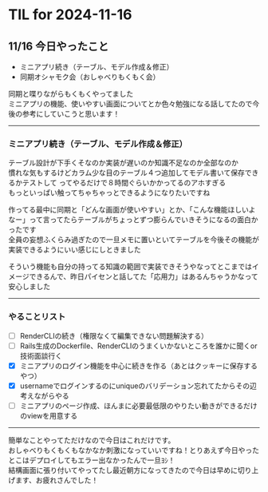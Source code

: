 # TIL for 2024-11-16
## 11/16 今日やったこと
- ミニアプリ続き（テーブル、モデル作成＆修正）
- 同期オシャモク会（おしゃべりもくもく会）

同期と喋りながらもくもくやってました<br>
ミニアプリの機能、使いやすい画面についてとか色々勉強になる話してたので今後の参考にしていこうと思います！<br>

---

### ミニアプリ続き（テーブル、モデル作成＆修正）
テーブル設計が下手くそなのか実装が遅いのか知識不足なのか全部なのか<br>
慣れな気もするけどカラム少な目のテーブル４つ追加してモデル書いて保存できるかテストして
ってやるだけで８時間ぐらいかかってるのアホすぎる<br>
もっといっぱい触ってちゃちゃっとできるようになりたいですね<br>

作ってる最中に同期と「どんな画面が使いやすい」とか、「こんな機能ほしいよなー」って言ってたらテーブルがちょっとずつ膨らんでいきそうになるの面白かったです<br>
全員の妄想ふくらみ過ぎたので一旦メモに置いといてテーブルを今後その機能が実装できるようにいい感じにしときました<br>

そういう機能も自分の持ってる知識の範囲で実装できそうやなってとこまではイメージできるんで、昨日パイセンと話してた「応用力」はあるんちゃうかなって安心しました<br>

---

### やることリスト
- [ ] RenderCLIの続き（権限なくて編集できない問題解決する）
- [ ] Rails生成のDockerfile、RenderCLIのうまくいかないところを誰かに聞くor技術面談行く
- [x] ミニアプリのログイン機能を中心に続きを作る（あとはクッキーに保存するやつ）
- [x] usernameでログインするのにuniqueのバリデーション忘れてたからその辺考えながらやる
- [ ] ミニアプリのページ作成、ほんまに必要最低限のやりたい動きができるだけのviewを用意する

---

簡単なことやってただけなので今日はこれだけです。<br>
おしゃべりもくもくもなかなか刺激になっていいですね！とりあえず今日やったとこはデプロイしてもエラー出なかったんで一旦ﾖｼ！<br>
結構画面に張り付いてやってたし最近朝方になってきたので今日は早めに切り上げます、お疲れさんでした！<br>
